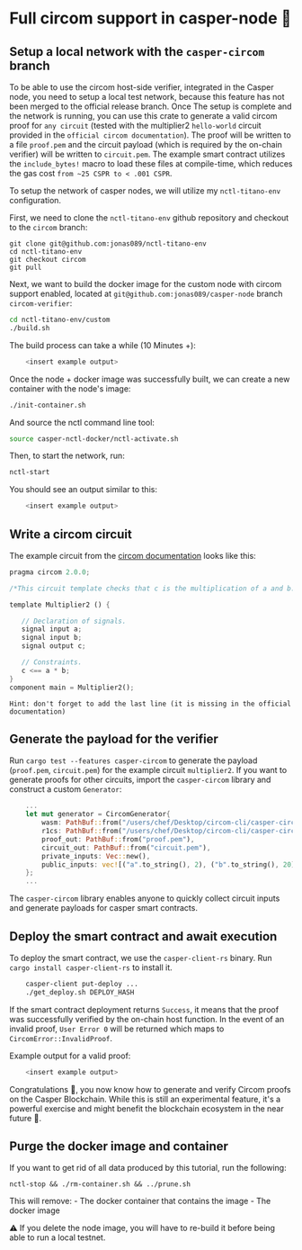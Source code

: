 # Full circom support in casper-node :closed_lock_with_key:

## Setup a local network with the `casper-circom` branch
To be able to use the circom host-side verifier, integrated in the Casper node, you need to setup a local test network, because this feature has not been merged to the official release branch. Once The setup is complete and the network is running, you can use this crate to generate a valid circom proof for `any circuit` (tested with the multiplier2 `hello-world` circuit provided in the `official circom documentation`). The proof will be written to a file `proof.pem` and the circuit payload (which is required by the on-chain verifier) will be written to `circuit.pem`. The example smart contract utilizes the `include_bytes!` macro to load these files at compile-time, which reduces the gas cost `from ~25 CSPR to < .001 CSPR`.

To setup the network of casper nodes, we will utilize my `nctl-titano-env` configuration.

First, we need to clone the `nctl-titano-env` github repository and checkout to the `circom` branch:

```
git clone git@github.com:jonas089/nctl-titano-env
cd nctl-titano-env
git checkout circom
git pull
```

Next, we want to build the docker image for the custom node with circom support enabled, located at `git@github.com:jonas089/casper-node` branch `circom-verifier`:
```bash
cd nctl-titano-env/custom
./build.sh
```
The build process can take a while (10 Minutes +):

```bash
    <insert example output>
```


Once the node + docker image was successfully built, we can create a new container with the node's image:

```bash
./init-container.sh
```

And source the nctl command line tool:

```bash
source casper-nctl-docker/nctl-activate.sh
```

Then, to start the network, run:

```bash
nctl-start
```

You should see an output similar to this:

```bash
    <insert example output>

```

## Write a circom circuit

The example circuit from the [circom documentation](https://docs.circom.io/getting-started/writing-circuits/) looks like this:

```rust
pragma circom 2.0.0;

/*This circuit template checks that c is the multiplication of a and b.*/  

template Multiplier2 () {  

   // Declaration of signals.  
   signal input a;  
   signal input b;  
   signal output c;  

   // Constraints.  
   c <== a * b;  
}
component main = Multiplier2();
```
`Hint: don't forget to add the last line (it is missing in the official documentation)`



## Generate the payload for the verifier
Run `cargo test --features casper-circom` to generate the payload (`proof.pem`, `circuit.pem`) for the example circuit `multiplier2`. If you want to generate proofs for other circuits, import the `casper-circom` library and construct a custom `Generator`:

```rust
    ...
    let mut generator = CircomGenerator{
        wasm: PathBuf::from("/users/chef/Desktop/circom-cli/casper-circom/circom/multiplier/multiplier.wasm"),
        r1cs: PathBuf::from("/users/chef/Desktop/circom-cli/casper-circom/circom/multiplier/multiplier.r1cs"),
        proof_out: PathBuf::from("proof.pem"),
        circuit_out: PathBuf::from("circuit.pem"),
        private_inputs: Vec::new(),
        public_inputs: vec![("a".to_string(), 2), ("b".to_string(), 20), ("c".to_string(), 40)]
    };
    ...
```
The `casper-circom` library enables anyone to quickly collect circuit inputs and generate payloads for casper smart contracts.

## Deploy the smart contract and await execution
To deploy the smart contract, we use the `casper-client-rs` binary. Run `cargo install casper-client-rs` to install it.

```bash
    casper-client put-deploy ...
    ./get_deploy.sh DEPLOY_HASH
```


If the smart contract deployment returns `Success`, it means that the proof was successfully verified by the on-chain host function. In the event of an invalid proof, `User Error 0` will be returned which maps to `CircomError::InvalidProof`.

Example output for a valid proof:

```bash
    <insert example output>


```

Congratulations :rocket:, you now know how to generate and verify Circom proofs on the Casper Blockchain. While this is still an experimental feature, it's a powerful exercise and might benefit the blockchain ecosystem in the near future :key:.


## Purge the docker image and container
If you want to get rid of all data produced by this tutorial, run the following:

```
nctl-stop && ./rm-container.sh && ../prune.sh
```

This will remove:
    - The docker container that contains the image
    - The docker image

:warning: If you delete the node image, you will have to re-build it before being able to run a local testnet.